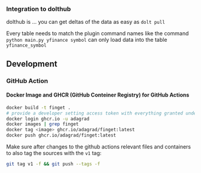 

### Integration to dolthub

dolthub is ... 
you can get deltas of the data as easy as `dolt pull`

Every table needs to match the plugin command names
like the command `python main.py yfinance symbol` can only load data into the table `yfinance_symbol`

## Development
### GitHub Action
#### Docker Image and GHCR (GitHub Conteiner Registry) for GitHub Actions
```bash
docker build -t finget .
# provide a developer setting access token with everything granted under packages as password
docker login ghcr.io -u adagrad
docker images | grep finget
docker tag <image> ghcr.io/adagrad/finget:latest  
docker push ghcr.io/adagrad/finget:latest
```

Make sure after changes to the github actions relevant files and containers to 
also tag the sources with the `v1` tag: 

```bash
git tag v1 -f && git push --tags -f
```